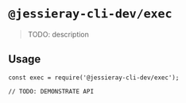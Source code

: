 # `@jessieray-cli-dev/exec`

> TODO: description

## Usage

```
const exec = require('@jessieray-cli-dev/exec');

// TODO: DEMONSTRATE API
```
